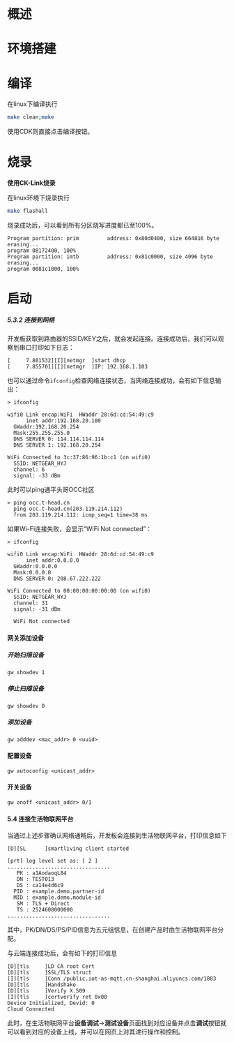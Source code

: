 # 概述


# 环境搭建


# 编译

在linux下编译执行

```bash
make clean;make
```

使用CDK则直接点击编译按钮。

# 烧录

**使用CK-Link烧录**

在linux环境下烧录执行

```bash
make flashall
```

烧录成功后，可以看到所有分区烧写进度都已至100%。

```
Program partition: prim         address: 0x80d0400, size 664816 byte
erasing...
program 08172400, 100%
Program partition: imtb         address: 0x81c0000, size 4096 byte
erasing...
program 0081c1000, 100%
```


# 启动


##### 5.3.2 连接到网络

开发板获取到路由器的SSID/KEY之后，就会发起连接。连接成功后，我们可以观察到串口打印如下日志：

  ```
  [     7.801532][I][netmgr  ]start dhcp
  [     7.855701][I][netmgr  ]IP: 192.168.1.103
  ```

也可以通过命令`ifconfig`检查网络连接状态，当网络连接成功，会有如下信息输出：

  ```
  > ifconfig
  
  wifi0	Link encap:WiFi  HWaddr 28:6d:cd:54:49:c9
      	inet addr:192.168.20.100
  	GWaddr:192.168.20.254
  	Mask:255.255.255.0
  	DNS SERVER 0: 114.114.114.114
  	DNS SERVER 1: 192.168.20.254
  
  WiFi Connected to 3c:37:86:96:1b:c1 (on wifi0)
  	SSID: NETGEAR_HYJ
  	channel: 6
  	signal: -33 dBm
  ```

  此时可以ping通平头哥OCC社区

  ```
  > ping occ.t-head.cn
  	ping occ.t-head.cn(203.119.214.112)
  	from 203.119.214.112: icmp_seq=1 time=38 ms
  ```

  如果Wi-Fi连接失败，会显示“WiFi Not connected”：

  ```
  > ifconfig
  
  wifi0	Link encap:WiFi  HWaddr 28:6d:cd:54:49:c9
      	inet addr:0.0.0.0
  	GWaddr:0.0.0.0
  	Mask:0.0.0.0
  	DNS SERVER 0: 208.67.222.222
  
  WiFi Connected to 00:00:00:00:00:00 (on wifi0)
  	SSID: NETGEAR_HYJ
  	channel: 31
  	signal: -31 dBm
  
  	WiFi Not connected
  ```


#### 网关添加设备

##### 开始扫描设备
```
gw showdev 1
```
##### 停止扫描设备
```
gw showdev 0
```
##### 添加设备

```
gw adddev <mac_addr> 0 <uuid>
```

#### 配置设备

```
gw autoconfig <unicast_addr>
```

#### 开关设备

```
gw onoff <unicast_addr> 0/1
```

#### 5.4 连接生活物联网平台

当通过上述步骤确认网络通畅后，开发板会连接到生活物联网平台，打印信息如下

```
[D][SL      ]smartliving client started

[prt] log level set as: [ 2 ]
.................................
   PK : a1AodaoqL84
   DN : TEST013
   DS : ca14e4d6c9
  PID : example.demo.partner-id
  MID : example.demo.module-id
   SM : TLS + Direct
   TS : 2524608000000
.................................
```

其中，PK/DN/DS/PS/PID信息为五元组信息，在创建产品时由生活物联网平台分配。

与云端连接成功后，会有如下的打印信息

```
[D][tls     ]LD CA root Cert
[D][tls     ]SSL/TLS struct
[I][tls     ]Conn /public.iot-as-mqtt.cn-shanghai.aliyuncs.com/1883
[D][tls     ]Handshake
[D][tls     ]Verify X.509
[I][tls     ]certverify ret 0x00
Device Initialized, Devid: 0
Cloud Connected
```

此时，在生活物联网平台**设备调试**->**测试设备**页面找到对应设备并点击**调试**按钮就可以看到对应的设备上线，并可以在网页上对其进行操作和控制。